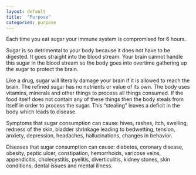```yaml
---
layout: default
title:  "Purpose"
categories: purpose
---
```




Each time you eat sugar your immune system is compromised for 6 hours.

Sugar is so detrimental to your body because it does not have to be digested. It goes straight into the blood stream.  Your brain cannot handle this sugar in the blood stream so the body goes into overtime gathering up the sugar to protect the brain.

Like a drug, sugar will literally damage your brain if it is allowed to reach the brain. The refined sugar has no nutrients or value of its own. The body uses vitamins, minerals and other things to process all things consumed. If the food itself does not contain any of these things then the body steals from itself in order to process the sugar. This “stealing” leaves a deficit in the body which leads to disease.

Symptoms that sugar consumption can cause: hives, rashes, itch, swelling, redness of the skin, bladder shrinkage leading to bedwetting, tension, anxiety, depression, headaches, hallucinations, changes in behavior.

Diseases that sugar consumption can cause: diabetes, coronary disease, obesity, peptic ulcer, constipation, hemorrhoids, varicose veins, appendicitis, cholecystitis, pyelitis, diverticulitis, kidney stones, skin conditions, dental issues and mental illness.